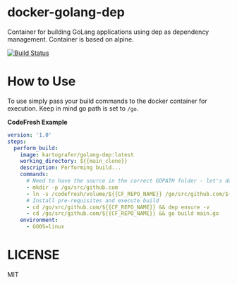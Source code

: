 # docker-golang-dep
Container for building GoLang applications using dep as dependency management. Container is based on alpine.

[![Build Status](https://travis-ci.com/Kartografer/docker-golang-dep.svg?branch=master)](https://travis-ci.com/Kartografer/docker-golang-dep)

# How to Use

To use simply pass your build commands to the docker container for execution. Keep in mind go path is set to `/go`.

**CodeFresh Example**

```yaml
version: '1.0'
steps:
  perform_build:
    image: kartografer/golang-dep:latest
    working_directory: ${{main_clone}}
    description: Performing build...
    commands:
      # Need to have the source in the correct GOPATH folder - let's do that
      - mkdir -p /go/src/github.com
      - ln -s /codefresh/volume/${{CF_REPO_NAME}} /go/src/github.com/${{CF_REPO_NAME}}
      # Install pre-requisites and execute build
      - cd /go/src/github.com/${{CF_REPO_NAME}} && dep ensure -v
      - cd /go/src/github.com/${{CF_REPO_NAME}} && go build main.go
    environment:
      - GOOS=linux
```

# LICENSE
MIT
